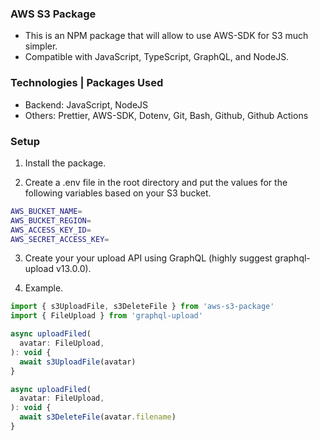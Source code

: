 ### AWS S3 Package
- This is an NPM package that will allow to use AWS-SDK for S3 much simpler.
- Compatible with JavaScript, TypeScript, GraphQL, and NodeJS.

### Technologies | Packages Used
- Backend: JavaScript, NodeJS
- Others: Prettier, AWS-SDK, Dotenv, Git, Bash, Github, Github Actions

### Setup
1. Install the package.

2. Create a .env file in the root directory and put the values for the following variables based on your S3 bucket.
```bash
AWS_BUCKET_NAME=
AWS_BUCKET_REGION=
AWS_ACCESS_KEY_ID=
AWS_SECRET_ACCESS_KEY=
```

3. Create your your upload API using GraphQL (highly suggest graphql-upload v13.0.0).

4. Example.
```javascript
import { s3UploadFile, s3DeleteFile } from 'aws-s3-package'
import { FileUpload } from 'graphql-upload'

async uploadFiled(
  avatar: FileUpload,
): void {
  await s3UploadFile(avatar)
}

async uploadFiled(
  avatar: FileUpload,
): void {
  await s3DeleteFile(avatar.filename)
}
```
